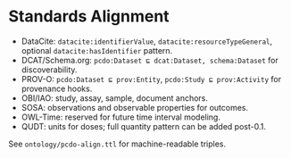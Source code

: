 # Standards Alignment

- DataCite: `datacite:identifierValue`, `datacite:resourceTypeGeneral`, optional `datacite:hasIdentifier` pattern.
- DCAT/Schema.org: `pcdo:Dataset ⊑ dcat:Dataset, schema:Dataset` for discoverability.
- PROV-O: `pcdo:Dataset ⊑ prov:Entity`, `pcdo:Study ⊑ prov:Activity` for provenance hooks.
- OBI/IAO: study, assay, sample, document anchors.
- SOSA: observations and observable properties for outcomes.
- OWL-Time: reserved for future time interval modeling.
- QUDT: units for doses; full quantity pattern can be added post-0.1.

See `ontology/pcdo-align.ttl` for machine-readable triples.

